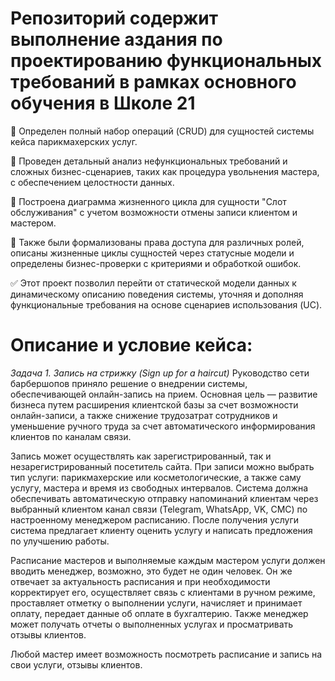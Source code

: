 # Репозиторий содержит выполнение аздания по проектированию функциональных требований в рамках основного обучения в Школе 21

📍 Определен полный набор операций (CRUD) для сущностей системы кейса парикмахерских услуг.

📍 Проведен детальный анализ нефункциональных требований и сложных бизнес-сценариев, таких как процедура увольнения мастера, с обеспечением целостности данных.

📍 Построена диаграмма жизненного цикла для сущности "Слот обслуживания" с учетом возможности отмены записи клиентом и мастером.

📍 Также были формализованы права доступа для различных ролей, описаны жизненные циклы сущностей через статусные модели и определены бизнес-проверки с критериями и обработкой ошибок. 


✅ Этот проект позволил перейти от статической модели данных к динамическому описанию поведения системы, уточняя и дополняя функциональные требования на основе сценариев использования (UC).

# Описание и условие кейса:
_Задача 1. Запись на стрижку (Sign up for a haircut)_
Руководство сети барбершопов приняло решение о внедрении системы, обеспечивающей онлайн-запись на прием. Основная цель — развитие бизнеса путем расширения клиентской базы за счет возможности онлайн-записи, а также снижение трудозатрат сотрудников и уменьшение ручного труда за счет автоматического информирования клиентов по каналам связи.

Запись может осуществлять как зарегистрированный, так и незарегистрированный посетитель сайта. При записи можно выбрать тип услуги: парикмахерские или косметологические, а также саму услугу, мастера и время из свободных интервалов. Система должна обеспечивать автоматическую отправку напоминаний клиентам через выбранный клиентом канал связи (Telegram, WhatsApp, VK, СМС) по настроенному менеджером расписанию. После получения услуги система предлагает клиенту оценить услугу и написать предложения по улучшению работы.

Расписание мастеров и выполняемые каждым мастером услуги должен вводить менеджер, возможно, это будет не один человек. Он же отвечает за актуальность расписания и при необходимости корректирует его, осуществляет связь с клиентами в ручном режиме, проставляет отметку о выполнении услуги, начисляет и принимает оплату, передает данные об оплате в бухгалтерию. Также менеджер может получать отчеты о выполненных услугах и просматривать отзывы клиентов.

Любой мастер имеет возможность посмотреть расписание и запись на свои услуги, отзывы клиентов.
